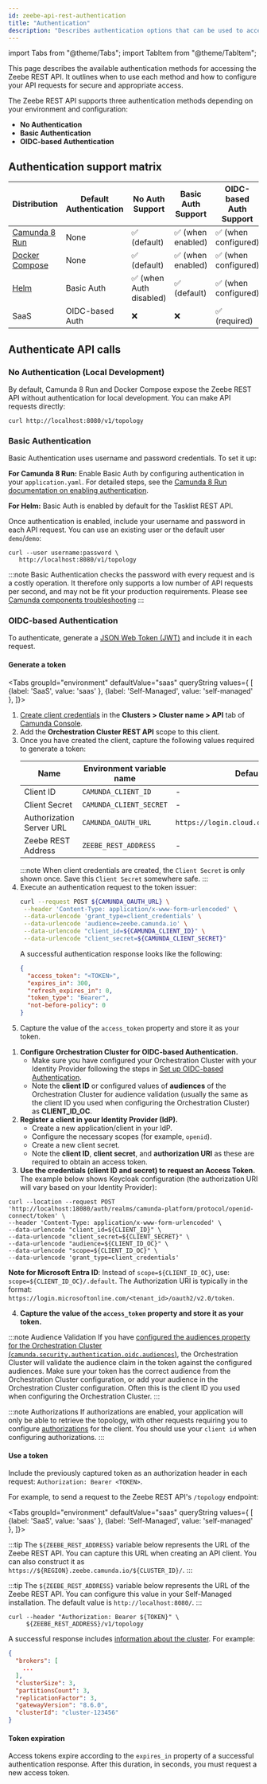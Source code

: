```yaml
---
id: zeebe-api-rest-authentication
title: "Authentication"
description: "Describes authentication options that can be used to access Zeebe REST API."
---
```


import Tabs from "@theme/Tabs";
import TabItem from "@theme/TabItem";

This page describes the available authentication methods for accessing the Zeebe REST API. It outlines when to use each method and how to configure your API requests for secure and appropriate access.

The Zeebe REST API supports three authentication methods depending on your environment and configuration:

- **No Authentication**
- **Basic Authentication**
- **OIDC-based Authentication**

## Authentication support matrix

| Distribution                                                                           | Default Authentication | No Auth Support         | Basic Auth Support | OIDC-based Auth Support |
| -------------------------------------------------------------------------------------- | ---------------------- | ----------------------- | ------------------ | ----------------------- |
| [Camunda 8 Run](../../self-managed/quickstart/developer-quickstart/c8run.md)           | None                   | ✅ (default)            | ✅ (when enabled)  | ✅ (when configured)    |
| [Docker Compose](../../self-managed/quickstart/developer-quickstart/docker-compose.md) | None                   | ✅ (default)            | ✅ (when enabled)  | ✅ (when configured)    |
| [Helm](/self-managed/deployment/helm/install/index.md)                                 | Basic Auth             | ✅ (when Auth disabled) | ✅ (default)       | ✅ (when configured)    |
| SaaS                                                                                   | OIDC-based Auth        | ❌                      | ❌                 | ✅ (required)           |

## Authenticate API calls

### No Authentication (Local Development)

By default, Camunda 8 Run and Docker Compose expose the Zeebe REST API without authentication for local development. You can make API requests directly:

```shell
curl http://localhost:8080/v1/topology
```

### Basic Authentication

Basic Authentication uses username and password credentials. To set it up:

**For Camunda 8 Run:**
Enable Basic Auth by configuring authentication in your `application.yaml`. For detailed steps, see the [Camunda 8 Run documentation on enabling authentication](../../self-managed/quickstart/developer-quickstart/c8run.md#enable-authentication-and-authorization).

**For Helm:**
Basic Auth is enabled by default for the Tasklist REST API.

Once authentication is enabled, include your username and password in each API request. You can use an existing user or the default user `demo`/`demo`:

```shell
curl --user username:password \
   http://localhost:8080/v1/topology
```

:::note
Basic Authentication checks the password with every request and is a costly operation. It therefore only supports a low number of API requests per second, and may not be fit your production requirements.
Please see
[Camunda components troubleshooting](/self-managed/operational-guides/troubleshooting.md)
:::

### OIDC-based Authentication

To authenticate, generate a [JSON Web Token (JWT)](https://jwt.io/introduction/) and include it in each request.

#### Generate a token

<Tabs groupId="environment" defaultValue="saas" queryString values={
[
{label: 'SaaS', value: 'saas' },
{label: 'Self-Managed', value: 'self-managed' },
]}>
<TabItem value='saas'>

1. [Create client credentials](/components/console/manage-clusters/manage-api-clients.md#create-a-client) in the **Clusters > Cluster name > API** tab of [Camunda Console](https://console.camunda.io/).
2. Add the **Orchestration Cluster REST API** scope to this client.
3. Once you have created the client, capture the following values required to generate a token:
   <!-- this comment convinces the markdown processor to still treat the table as a table, but without adding surrounding paragraphs. 🤷 -->
   | Name                     | Environment variable name | Default value                                |
   | ------------------------ | ------------------------- | -------------------------------------------- |
   | Client ID                | `CAMUNDA_CLIENT_ID`       | -                                            |
   | Client Secret            | `CAMUNDA_CLIENT_SECRET`   | -                                            |
   | Authorization Server URL | `CAMUNDA_OAUTH_URL`       | `https://login.cloud.camunda.io/oauth/token` |
   | Zeebe REST Address       | `ZEEBE_REST_ADDRESS`      | -                                            |
   <!-- this comment convinces the markdown processor to still treat the table as a table, but without adding surrounding paragraphs. 🤷 -->
   :::note
   When client credentials are created, the `Client Secret` is only shown once. Save this `Client Secret` somewhere safe.
   :::
4. Execute an authentication request to the token issuer:
   ```bash
   curl --request POST ${CAMUNDA_OAUTH_URL} \
    --header 'Content-Type: application/x-www-form-urlencoded' \
    --data-urlencode 'grant_type=client_credentials' \
    --data-urlencode 'audience=zeebe.camunda.io' \
    --data-urlencode "client_id=${CAMUNDA_CLIENT_ID}" \
    --data-urlencode "client_secret=${CAMUNDA_CLIENT_SECRET}"
   ```
   A successful authentication response looks like the following:
   ```json
   {
     "access_token": "<TOKEN>",
     "expires_in": 300,
     "refresh_expires_in": 0,
     "token_type": "Bearer",
     "not-before-policy": 0
   }
   ```
5. Capture the value of the `access_token` property and store it as your token.

</TabItem>
<TabItem value='self-managed'>

1. **Configure Orchestration Cluster for OIDC-based Authentication.**
   - Make sure you have configured your Orchestration Cluster with your Identity Provider following the steps in [Set up OIDC-based Authentication](../../self-managed/components/orchestration-cluster/identity/connect-external-identity-provider.md).
   - Note the **client ID** or configured values of **audiences** of the Orchestration Cluster for audience validation (usually the same as the client ID you used when configuring the Orchestration Cluster) as **CLIENT_ID_OC**.
2. **Register a client in your Identity Provider (IdP).**
   - Create a new application/client in your IdP.
   - Configure the necessary scopes (for example, `openid`).
   - Create a new client secret.
   - Note the **client ID**, **client secret**, and **authorization URI** as these are required to obtain an access token.
3. **Use the credentials (client ID and secret) to request an Access Token.**  
   The example below shows Keycloak configuration (the authorization URI will vary based on your Identity Provider):

```shell
curl --location --request POST 'http://localhost:18080/auth/realms/camunda-platform/protocol/openid-connect/token' \
--header 'Content-Type: application/x-www-form-urlencoded' \
--data-urlencode "client_id=${CLIENT_ID}" \
--data-urlencode "client_secret=${CLIENT_SECRET}" \
--data-urlencode "audience=${CLIENT_ID_OC}" \
--data-urlencode "scope=${CLIENT_ID_OC}" \
--data-urlencode 'grant_type=client_credentials'
```

**Note for Microsoft Entra ID**: Instead of `scope=${CLIENT_ID_OC}`, use: `scope=${CLIENT_ID_OC}/.default`. The Authorization URI is typically in the format: `https://login.microsoftonline.com/<tenant_id>/oauth2/v2.0/token`.

4. **Capture the value of the `access_token` property and store it as your token.**

:::note Audience Validation
If you have [configured the audiences property for the Orchestration Cluster (`camunda.security.authentication.oidc.audiences`)](/self-managed/components/orchestration-cluster/core-settings/configuration/properties.md#camunda.security.authentication.oidc), the Orchestration Cluster will validate the audience claim in the token against the configured audiences. Make sure your token has the correct audience from the Orchestration Cluster configuration, or add your audience in the Orchestration Cluster configuration. Often this is the client ID you used when configuring the Orchestration Cluster.
:::

:::note Authorizations
If authorizations are enabled, your application will only be able to retrieve the topology, with other requests requiring you to configure [authorizations](/components/concepts/access-control/authorizations.md) for the client. You should use your `client id` when configuring authorizations.
:::

</TabItem>

</Tabs>

#### Use a token

Include the previously captured token as an authorization header in each request: `Authorization: Bearer <TOKEN>`.

For example, to send a request to the Zeebe REST API's `/topology` endpoint:

<Tabs groupId="environment" defaultValue="saas" queryString values={
[
{label: 'SaaS', value: 'saas' },
{label: 'Self-Managed', value: 'self-managed' },
]}>

<TabItem value='saas'>

:::tip
The `${ZEEBE_REST_ADDRESS}` variable below represents the URL of the Zeebe REST API. You can capture this URL when creating an API client. You can also construct it as `https://${REGION}.zeebe.camunda.io/${CLUSTER_ID}/`.
:::

</TabItem>

<TabItem value='self-managed'>

:::tip
The `${ZEEBE_REST_ADDRESS}` variable below represents the URL of the Zeebe REST API. You can configure this value in your Self-Managed installation. The default value is `http://localhost:8080/`.
:::

</TabItem>

</Tabs>

```shell
curl --header "Authorization: Bearer ${TOKEN}" \
     ${ZEEBE_REST_ADDRESS}/v1/topology
```

A successful response includes [information about the cluster](/apis-tools/zeebe-api-rest/specifications/get-cluster-topology.api.mdx). For example:

```json
{
  "brokers": [
    ...
  ],
  "clusterSize": 3,
  "partitionsCount": 3,
  "replicationFactor": 3,
  "gatewayVersion": "8.6.0",
  "clusterId": "cluster-123456"
}
```

#### Token expiration

Access tokens expire according to the `expires_in` property of a successful authentication response. After this duration, in seconds, you must request a new access token.
